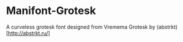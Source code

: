 # Manifont-Grotesk
A curveless grotesk font designed from Vremema Grotesk by (abstrkt)[http://abstrkt.ru/]
